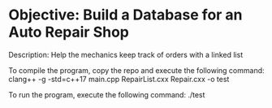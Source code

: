 # Objective: Build a Database for an Auto Repair Shop

Description: Help the mechanics keep track of orders with a linked list

To compile the program, copy the repo and execute the following command: clang++ -g -std=c++17 main.cpp RepairList.cxx Repair.cxx -o test

To run the program, execute the following command: ./test
